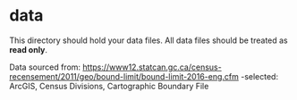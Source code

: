 # data

This directory should hold your data files. All data files should be treated as **read only**.

Data sourced from: https://www12.statcan.gc.ca/census-recensement/2011/geo/bound-limit/bound-limit-2016-eng.cfm
-selected: ArcGIS, Census Divisions, Cartographic Boundary File
